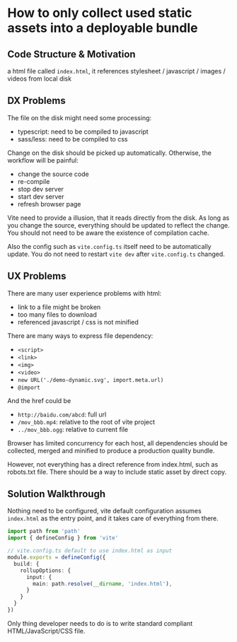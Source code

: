 # How to only collect used static assets into a deployable bundle

## Code Structure & Motivation

a html file called `index.html`, it references stylesheet / javascript / images / videos from local disk

## DX Problems

The file on the disk might need some processing:

* typescript: need to be compiled to javascript
* sass/less: need to be compiled to css

Change on the disk should be picked up automatically. Otherwise, the workflow will be painful:

* change the source code
* re-compile
* stop dev server
* start dev server
* refresh browser page

Vite need to provide a illusion, that it reads directly from the disk. As long as you change the source, everything should be updated to reflect the change. You should not need to be aware the existence of compilation cache.

Also the config such as `vite.config.ts` itself need to be automatically update. You do not need to restart `vite dev` after `vite.config.ts` changed.

## UX Problems

There are many user experience problems with html:

* link to a file might be broken
* too many files to download
* referenced javascript / css is not minified

There are many ways to express file dependency:

* `<script>`
* `<link>`
* `<img>`
* `<video>`
* `new URL('./demo-dynamic.svg', import.meta.url)`
* `@import`

And the href could be

* `http://baidu.com/abcd`: full url
* `/mov_bbb.mp4`: relative to the root of vite project
* `../mov_bbb.ogg`: relative to current file

Browser has limited concurrency for each host, all dependencies should be collected, merged and minified to produce a production quality bundle.

However, not everything has a direct reference from index.html, such as robots.txt file. There should be a way to include static asset by direct copy.

## Solution Walkthrough

Nothing need to be configured, vite default configuration assumes `index.html` as the entry point, and it takes care of everything from there.

```ts
import path from 'path'
import { defineConfig } from 'vite'

// vite.config.ts default to use index.html as input
module.exports = defineConfig({
  build: {
    rollupOptions: {
      input: {
        main: path.resolve(__dirname, 'index.html'),
      }
    }
  }
})
```

Only thing developer needs to do is to write standard compliant HTML/JavaScript/CSS file.